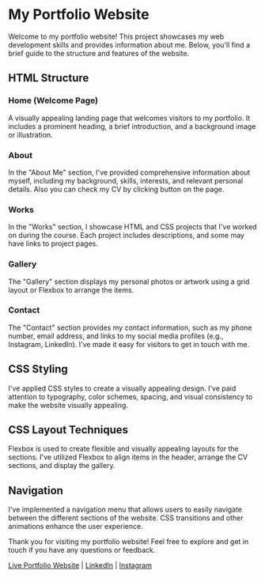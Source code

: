 # My Portfolio Website

Welcome to my portfolio website! This project showcases my web development skills and provides information about me. Below, you'll find a brief guide to the structure and features of the website.

## HTML Structure

### Home (Welcome Page)
A visually appealing landing page that welcomes visitors to my portfolio. It includes a prominent heading, a brief introduction, and a background image or illustration.

### About
In the "About Me" section, I've provided comprehensive information about myself, including my background, skills, interests, and relevant personal details. Also you can check my CV by clicking button on the page.

### Works
In the "Works" section, I showcase HTML and CSS projects that I've worked on during the course. Each project includes descriptions, and some may have links to project pages.

### Gallery
The "Gallery" section displays my personal photos or artwork using a grid layout or Flexbox to arrange the items.

### Contact
The "Contact" section provides my contact information, such as my phone number, email address, and links to my social media profiles (e.g., Instagram, LinkedIn). I've made it easy for visitors to get in touch with me.

## CSS Styling

I've applied CSS styles to create a visually appealing design. I've paid attention to typography, color schemes, spacing, and visual consistency to make the website visually appealing.

## CSS Layout Techniques

Flexbox is used to create flexible and visually appealing layouts for the sections. I've utilized Flexbox to align items in the header, arrange the CV sections, and display the gallery.

## Navigation

I've implemented a navigation menu that allows users to easily navigate between the different sections of the website. CSS transitions and other animations enhance the user experience.

Thank you for visiting my portfolio website! Feel free to explore and get in touch if you have any questions or feedback.

[Live Portfolio Website](https://amangusss.github.io) | [LinkedIn](https://www.linkedin.com/in/aman-nazarkulov/) | [Instagram](https://www.instagram.com/kindpo4antek/)
